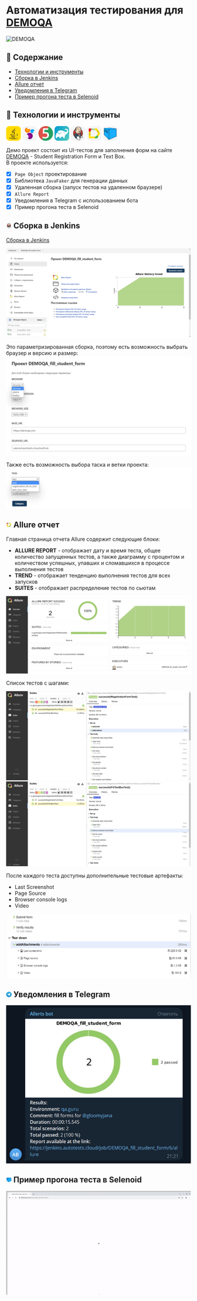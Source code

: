 # Автоматизация тестирования для [DEMOQA](https://demoqa.com/)
<img title="DEMOQA" src="https://demoqa.com/images/Toolsqa.jpg">

## :page_facing_up: Cодержание
- [Технологии и инструменты](#paperclip-технологии-и-инструменты)
- [Сборка в Jenkins](#-сборка-в-jenkins)
- [Allure отчет](#-allure-отчет)
- [Уведомления в Telegram](#-уведомления-в-telegram)
- [Пример прогона теста в Selenoid](#-пример-прогона-теста-в-selenoid)

## :paperclip: Технологии и инструменты
<a href="https://www.java.com"><img src="https://github.com/gloomyana/gloomyana/blob/main/icons/java.svg" title="Java" alt="Java" width="40" height="40"/></a>
<a href="https://selenide.org"><img src="https://github.com/gloomyana/gloomyana/blob/main/icons/selenide.svg" title="Selenide" alt="Selenide" width="40" height="40"/></a>
<a href="https://junit.org/junit5"><img src="https://github.com/gloomyana/gloomyana/blob/main/icons/junit5.svg" title="JUnit5" alt="JUnit5" width="40" height="40"/></a>
<a href="https://gradle.org"><img src="https://github.com/gloomyana/gloomyana/blob/main/icons/gradle.svg" title="Gradle" alt="Gradle" width="40" height="40"/></a>
<a href="https://www.jenkins.io"><img src="https://github.com/gloomyana/gloomyana/blob/main/icons/jenkins.svg" title="Jenkins" alt="Jenkins" width="40" height="40"/></a>
<a href="https://qameta.io/allure-report"><img src="https://github.com/gloomyana/gloomyana/blob/main/icons/allure_report.svg" title="Allure Report" alt="Allure Report" width="40" height="40"/></a>
<a href="https://aerokube.com/selenoid/latest/"><img src="https://github.com/gloomyana/gloomyana/blob/main/icons/selenoid.svg" title="Selenoid" alt="Selenoid" width="40" height="40"/></a>

Демо проект состоит из UI-тестов для заполнения форм на сайте [DEMOQA](https://demoqa.com/) - Student Registration Form и Text Box. \
В проекте используется:
- [x] `Page Object` проектирование
- [x] Библиотека `JavaFaker` для генерации данных
- [x] Удаленная сборка (запуск тестов на удаленном браузере)
- [x] `Allure Report`
- [x] Уведомления в Telegram с использованием бота
- [x] Пример прогона теста в Selenoid

## <img width="3%" title="Jenkins" src="https://github.com/gloomyana/gloomyana/blob/main/icons/jenkins.svg"> Сборка в Jenkins
[Сборка в Jenkins](https://jenkins.autotests.cloud/job/DEMOQA_fill_student_form/) 

<img title="Jenkins project page" src="images/jenkins_project_page.png">

Это параметризированная сборка, поэтому есть возможность выбрать браузер и версию и размер:
<img title="Jenkins build parameters" src="images/jenkins_build_parameters.png">

Также есть возможность выбора таска и ветки проекта: \
<img title="Jenkins build parameters" src="images/jenkins_build_parameters2.png">

## <img width="3%" title="Allure Report" src="https://github.com/gloomyana/gloomyana/blob/main/icons/allure_report.svg"> Allure отчет
Главная страница отчета Allure содержит следующие блоки:
- **ALLURE REPORT** - отображает дату и время теста, общее количество запущенных тестов, а также диаграмму с процентом и количеством успешных, упавших и сломавшихся в процессе выполнения тестов
- **TREND** - отображает тенденцию выполнения тестов для всех запусков
- **SUITES** - отображает распределение тестов по сьютам

<img title="Allure Report" src="images/allure_report_main.png"> 

Список тестов с шагами:

<img title="Allure Report test 1" src="images/allure_report_test1.png">

<img title="Allure Report test 2" src="images/allure_report_test2.png">

После каждого теста доступны дополнительные тестовые артефакты:
- Last Screenshot
- Page Source
- Browser console logs
- Video
<img title="Allure Report test 3" src="images/allure_report_attachments.png">

## <img width="3%" title="Telegram" src="https://github.com/gloomyana/gloomyana/blob/main/icons/telegram.svg"> Уведомления в Telegram

<img title="Telegram bot message" src="images/telegram_report.png">

## <img width="3%" title="Selenoid Video" src="https://github.com/gloomyana/gloomyana/blob/main/icons/selenoid.svg"> Пример прогона теста в Selenoid

 <img title="Selenoid Video" src="images/selenoid_video.gif">
